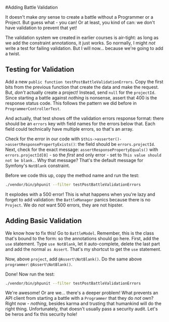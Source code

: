 #Adding Battle Validation

It doesn't make *any* sense to create a battle without a Programmer or a Project.
But guess what - you can! Or at least, you kind of can: we don't have validation
to prevent that yet!

The validation system we created in earlier courses is air-tight: as long as we
add the constraint annotations, it just works. So normally, I might *not* write
a test for failing validation. But I will now... because we're going to add a twist.

## Testing for Validation

Add a new `public function testPostBattleValidationErrors`. Copy the first bits from
the previous function that create the data and make the request. But, *don't* actually
create a project! Instead, send `null` for the `projectId`. Since starting a battle
against *nothing* is nonsense, assert that 400 is the response status code. This
follows the pattern we did before in `ProgrammerControllerTest`.

And actually, that test shows off the validation errors response format:
there should be an `errors` key with field names for the errors below that. Each
field could technically have multiple errors, so that's an array.

Check for the error in our code with `$this->asserter()->assertResponsePropertyExists()`:
the field should be `errors.projectId`. Next, check for the exact message:
`assertResponsePropertyEquals()` with `errors.projectId[0]` - so the *first* and
only error - set to `This value should not be blank.`. Why that message? That's the
default message for Symfony's `NotBlank` constraint.

Before we code this up, copy the method name and run the test:

```bash
./vendor/bin/phpunit --filter testPostBattleValidationErrors
```

It explodes with a 500 error! This is what happens when you're lazy and forget to
add validation: the `BattleManager` panics because there is no `Project`. We do
*not* want 500 errors, they are not hipster.

## Adding Basic Validation

We know how to fix this! Go to `BattleModel`. Remember, this is the class that's
bound to the form: so the annotations should go here. First, add the `use` statement.
Type `use NotBlank`, let it auto-complete, delete the last part and add the normal
`as Assert`. That's my shortcut to get the `use` statement.

Now, above `project`, add `@Assert\NotBlank()`. Do the same above `programmer`:
`@Assert\NotBlank()`. 

Done! Now run the test:

```bash
./vendor/bin/phpunit --filter testPostBattleValidationErrors
```

We're awesome! Or are we... there's a deeper problem! What prevents an API client
from starting a battle with a `Programmer` that they do *not* own? Right now - *nothing*,
besides karma and trusting that humankind will do the right thing. Unfortunately,
that doesn't usually pass a security audit. Let's be heros and fix this security hole!
